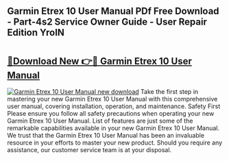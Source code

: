 ## Garmin Etrex 10 User Manual PDf Free Download - Part-4s2 Service Owner Guide - User Repair Edition YroIN

# <h2><a href="http://bc32269.oget.top/?id=Garmin+Etrex+10+User+Manual">🔗Download New 👉🔴 Garmin Etrex 10 User Manual</a></h2>

[![Garmin Etrex 10 User Manual new download](https://i.imgur.com/5g1atiW.png)](http://bc32269.oget.top/?id=Garmin+Etrex+10+User+Manual)
Take the first step in mastering your new Garmin Etrex 10 User Manual with this comprehensive user manual, covering installation, operation, and maintenance. Safety First Please ensure you follow all safety precautions when operating your new Garmin Etrex 10 User Manual. List of features are just some of the remarkable capabilities available in your new Garmin Etrex 10 User Manual. We trust that the Garmin Etrex 10 User Manual has been an invaluable resource in your efforts to master your new product. Should you require any assistance, our customer service team is at your disposal.
